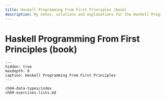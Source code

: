 ```yaml
---
title: Haskell Programming From First Principles (book)
description: My notes, solutions and explanations for the Haskell Programming From First Principles book
---
```


# Haskell Programming From First Principles (book)

```{toctree}
---
hidden: true
maxdepth: 6
caption: Haskell Programming From First Principles
---

ch04-data-types/index
ch09-exercises-lists.md
```
